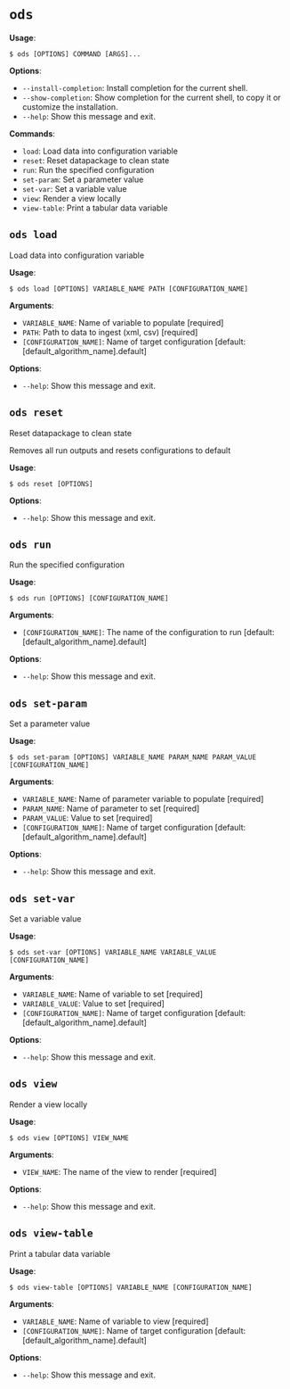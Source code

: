 # `ods`

**Usage**:

```console
$ ods [OPTIONS] COMMAND [ARGS]...
```

**Options**:

* `--install-completion`: Install completion for the current shell.
* `--show-completion`: Show completion for the current shell, to copy it or customize the installation.
* `--help`: Show this message and exit.

**Commands**:

* `load`: Load data into configuration variable
* `reset`: Reset datapackage to clean state
* `run`: Run the specified configuration
* `set-param`: Set a parameter value
* `set-var`: Set a variable value
* `view`: Render a view locally
* `view-table`: Print a tabular data variable

## `ods load`

Load data into configuration variable

**Usage**:

```console
$ ods load [OPTIONS] VARIABLE_NAME PATH [CONFIGURATION_NAME]
```

**Arguments**:

* `VARIABLE_NAME`: Name of variable to populate  [required]
* `PATH`: Path to data to ingest (xml, csv)  [required]
* `[CONFIGURATION_NAME]`: Name of target configuration  [default: [default_algorithm_name].default]

**Options**:

* `--help`: Show this message and exit.

## `ods reset`

Reset datapackage to clean state

Removes all run outputs and resets configurations to default

**Usage**:

```console
$ ods reset [OPTIONS]
```

**Options**:

* `--help`: Show this message and exit.

## `ods run`

Run the specified configuration

**Usage**:

```console
$ ods run [OPTIONS] [CONFIGURATION_NAME]
```

**Arguments**:

* `[CONFIGURATION_NAME]`: The name of the configuration to run  [default: [default_algorithm_name].default]

**Options**:

* `--help`: Show this message and exit.

## `ods set-param`

Set a parameter value

**Usage**:

```console
$ ods set-param [OPTIONS] VARIABLE_NAME PARAM_NAME PARAM_VALUE [CONFIGURATION_NAME]
```

**Arguments**:

* `VARIABLE_NAME`: Name of parameter variable to populate  [required]
* `PARAM_NAME`: Name of parameter to set  [required]
* `PARAM_VALUE`: Value to set  [required]
* `[CONFIGURATION_NAME]`: Name of target configuration  [default: [default_algorithm_name].default]

**Options**:

* `--help`: Show this message and exit.

## `ods set-var`

Set a variable value

**Usage**:

```console
$ ods set-var [OPTIONS] VARIABLE_NAME VARIABLE_VALUE [CONFIGURATION_NAME]
```

**Arguments**:

* `VARIABLE_NAME`: Name of variable to set  [required]
* `VARIABLE_VALUE`: Value to set  [required]
* `[CONFIGURATION_NAME]`: Name of target configuration  [default: [default_algorithm_name].default]

**Options**:

* `--help`: Show this message and exit.

## `ods view`

Render a view locally

**Usage**:

```console
$ ods view [OPTIONS] VIEW_NAME
```

**Arguments**:

* `VIEW_NAME`: The name of the view to render  [required]

**Options**:

* `--help`: Show this message and exit.

## `ods view-table`

Print a tabular data variable

**Usage**:

```console
$ ods view-table [OPTIONS] VARIABLE_NAME [CONFIGURATION_NAME]
```

**Arguments**:

* `VARIABLE_NAME`: Name of variable to view  [required]
* `[CONFIGURATION_NAME]`: Name of target configuration  [default: [default_algorithm_name].default]

**Options**:

* `--help`: Show this message and exit.
